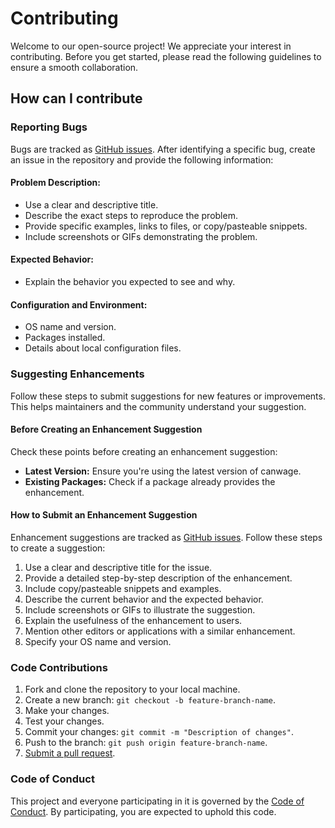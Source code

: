 # Contributing

Welcome to our open-source project! We appreciate your interest in contributing. Before you get started, please read the following guidelines to ensure a smooth collaboration.

## How can I contribute

### Reporting Bugs

Bugs are tracked as [GitHub issues](https://guides.github.com/features/issues/). After identifying a specific bug, create an issue in the repository and provide the following information:

#### Problem Description:

- Use a clear and descriptive title.
- Describe the exact steps to reproduce the problem.
- Provide specific examples, links to files, or copy/pasteable snippets.
- Include screenshots or GIFs demonstrating the problem.

#### Expected Behavior:

- Explain the behavior you expected to see and why.

#### Configuration and Environment:

- OS name and version.
- Packages installed.
- Details about local configuration files.

### Suggesting Enhancements

Follow these steps to submit suggestions for new features or improvements. This helps maintainers and the community understand your suggestion.

#### Before Creating an Enhancement Suggestion

Check these points before creating an enhancement suggestion:

- **Latest Version:** Ensure you're using the latest version of canwage.
- **Existing Packages:** Check if a package already provides the enhancement.

#### How to Submit an Enhancement Suggestion

Enhancement suggestions are tracked as [GitHub issues](https://guides.github.com/features/issues/). Follow these steps to create a suggestion:

1. Use a clear and descriptive title for the issue.
2. Provide a detailed step-by-step description of the enhancement.
3. Include copy/pasteable snippets and examples.
4. Describe the current behavior and the expected behavior.
5. Include screenshots or GIFs to illustrate the suggestion.
6. Explain the usefulness of the enhancement to users.
7. Mention other editors or applications with a similar enhancement.
8. Specify your OS name and version.

### Code Contributions

1. Fork and clone the repository to your local machine.
2. Create a new branch: `git checkout -b feature-branch-name`.
3. Make your changes.
4. Test your changes.
5. Commit your changes: `git commit -m "Description of changes"`.
6. Push to the branch: `git push origin feature-branch-name`.
7. [Submit a pull request](https://docs.github.com/en/pull-requests/collaborating-with-pull-requests/getting-started/best-practices-for-pull-requests).

### Code of Conduct

This project and everyone participating in it is governed by the [Code of Conduct](https://github.com/kt1720/canwage/blob/main/CODE_OF_CONDUCT.md). By participating, you are expected to uphold this code. 
